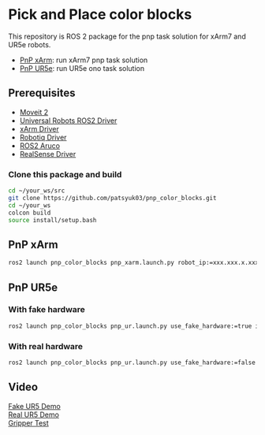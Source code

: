 # Pick and Place color blocks

This repository is ROS 2 package for the pnp task solution for xArm7 and UR5e robots.

* [PnP xArm](#pnp-xarm): run xArm7 pnp task solution 
* [PnP UR5e](#pnp-ur5e): run UR5e ono task solution

## Prerequisites
* [Moveit 2](https://moveit.ros.org/install-moveit2/binary/)
* [Universal Robots ROS2 Driver](https://github.com/UniversalRobots/Universal_Robots_ROS2_Driver.git)
* [xArm Driver](https://github.com/xArm-Developer/xarm_ros2/tree/humble)
* [Robotiq Driver](https://github.com/patsyuk03/RobotiqHandeROS2Driver)
* [ROS2 Aruco](https://github.com/patsyuk03/ros2_aruco)
* [RealSense Driver](https://github.com/IntelRealSense/realsense-ros)


### Clone this package and build
```bash
cd ~/your_ws/src
git clone https://github.com/patsyuk03/pnp_color_blocks.git
cd ~/your_ws
colcon build
source install/setup.bash
```

## **PnP xArm** 
```bash
ros2 launch pnp_color_blocks pnp_xarm.launch.py robot_ip:=xxx.xxx.x.xxx use_fake_hardware:=false
```

## **PnP UR5e** 
### With fake hardware
```bash
ros2 launch pnp_color_blocks pnp_ur.launch.py use_fake_hardware:=true initial_joint_controller:=joint_trajectory_controller 
```
### With real hardware
```bash
ros2 launch pnp_color_blocks pnp_ur.launch.py use_fake_hardware:=false initial_joint_controller:=scaled_joint_trajectory_controller robot_ip:=xxx.xxx.x.xxx
```

## Video
[Fake UR5 Demo](https://drive.google.com/file/d/1nLHYhd_WZ5f-bM-RubpxMBOtdzch6dja/view?usp=sharing)
<br>[Real UR5 Demo](https://drive.google.com/file/d/1WiFpZSDHNDPwOtFkNj7hlaCUSuZL0VnX/view?usp=sharing)
<br>[Gripper Test](https://drive.google.com/file/d/1XC9qQ7-eF8SWQTS7kdvK5kSlMvBzGDXq/view?usp=sharing)